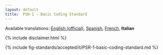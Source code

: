 ```yaml
---
layout: default
title:  PSR-1 - Basic Coding Standard
---
```


<nav id="lngmenu">
  Available translations:
  <a href="/psr/psr-1">English (official)</a>,
  <a href="/psr/psr-1/es">Spanish</a>,
  <a href="/psr/psr-1/fr">French</a>,
  <b>Italian</b>
</nav>

{% include disclaimer.html %}

{% include fig-standards/accepted/it/PSR-1-basic-coding-standard.md %}
